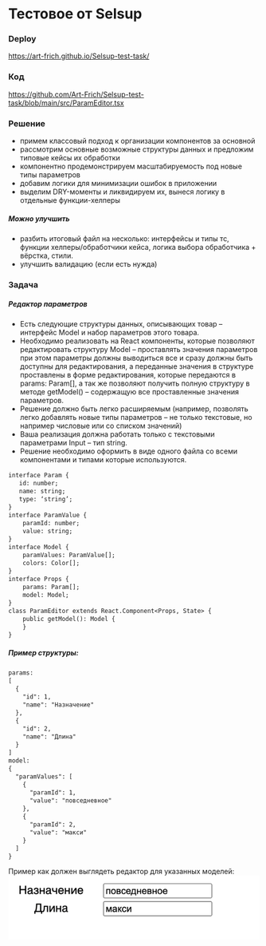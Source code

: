 # Тестовое от Selsup

### Deploy
https://art-frich.github.io/Selsup-test-task/

### Код
https://github.com/Art-Frich/Selsup-test-task/blob/main/src/ParamEditor.tsx

### Решение
* примем классовый подход к организации компонентов за основной
* рассмотрим основные возможные структуры данных и предложим типовые кейсы их обработки
* компонентно продемонстрируем масштабируемость под новые типы параметров
* добавим логики для минимизации ошибок в приложении
* выделим DRY-моменты и ликвидируем их, вынеся логику в отдельные функции-хелперы

##### Можно улучшить
* разбить итоговый файл на несколько: интерфейсы и типы тс, функции хелперы/обработчики кейса, логика выбора обработчика + вёрстка, стили.
* улучшить валидацию (если есть нужда)

### Задача
##### Редактор параметров

* Есть следующие структуры данных, описывающих товар – интерфейс Model и набор параметров этого товара. 
* Необходимо реализовать на React компоненты, которые позволяют редактировать структуру Model – проставлять значения параметров при этом параметры должны выводиться все и сразу должны быть доступны для редактирования, а переданные значения в структуре проставлены в форме редактирования, которые передаются в params: Param[], а так же позволяют получить полную структуру в методе getModel() – содержащую все проставленные значения параметров. 
* Решение должно быть легко расширяемым (например, позволять легко добавлять новые типы параметров – не только текстовые, но например числовые или со списком значений) 
* Ваша реализация должна работать только с текстовыми параметрами Input – тип string.
* Решение необходимо оформить в виде одного файла со всеми компонентами и типами которые используются.

```
interface Param {
   id: number;
   name: string;
   type: ‘string’;
}
interface ParamValue {
    paramId: number;
    value: string;
}
interface Model {
    paramValues: ParamValue[];
    colors: Color[];
}
interface Props {
    params: Param[];
    model: Model;
}
class ParamEditor extends React.Component<Props, State> {
    public getModel(): Model {
    }
}
```

##### Пример структуры:
```
params:
[
  {
    "id": 1,
    "name": "Назначение"
  },
  {
    "id": 2,
    "name": "Длина"
  }
]
model:
{
  "paramValues": [
    {
      "paramId": 1,
      "value": "повседневное"
    },
    {
      "paramId": 2,
      "value": "макси"
    }
  ] 
}
```


Пример как должен выглядеть редактор для указанных моделей:
![alt text](./public/image.png)
